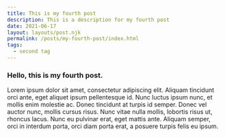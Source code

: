 ```yaml
---
title: This is my fourth post
description: This is a description for my fourth post
date: 2021-06-17
layout: layouts/post.njk
permalink: /posts/my-fourth-post/index.html
tags: 
  - second tag
---
```


### Hello, this is my fourth post.

Lorem ipsum dolor sit amet, consectetur adipiscing elit. Aliquam tincidunt orci ante, eget aliquet ipsum pellentesque id. Nunc luctus ipsum nunc, et mollis enim molestie ac. Donec tincidunt at turpis id semper. Donec vel auctor nunc, mollis cursus risus. Nunc vitae nulla mollis, lobortis risus ut, rhoncus lacus. Nunc eu pulvinar erat, eget mattis ante. Aliquam semper, orci in interdum porta, orci diam porta erat, a posuere turpis felis eu ipsum. 